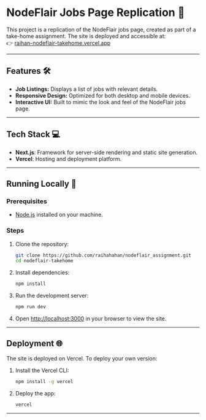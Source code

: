 # NodeFlair Jobs Page Replication 🚀

This project is a replication of the NodeFlair jobs page, created as part of a take-home assignment. The site is deployed and accessible at:  
👉 [raihan-nodeflair-takehome.vercel.app](https://raihan-nodeflair-takehome.vercel.app/)

---

## Features 🛠️

- **Job Listings:** Displays a list of jobs with relevant details.  
- **Responsive Design:** Optimized for both desktop and mobile devices.  
- **Interactive UI:** Built to mimic the look and feel of the NodeFlair jobs page.

---

## Tech Stack 💻

- **Next.js**: Framework for server-side rendering and static site generation.    
- **Vercel**: Hosting and deployment platform.

---

## Running Locally 🏡

### Prerequisites
- [Node.js](https://nodejs.org/) installed on your machine.

### Steps
1. Clone the repository:  
   ```bash
   git clone https://github.com/raihahahan/nodeflair_assignment.git
   cd nodeflair-takehome
   ```

2. Install dependencies:  
   ```bash
   npm install
   ```

3. Run the development server:  
   ```bash
   npm run dev
   ```

4. Open [http://localhost:3000](http://localhost:3000) in your browser to view the site.

---

## Deployment 🌐

The site is deployed on Vercel. To deploy your own version:  
1. Install the Vercel CLI:  
   ```bash
   npm install -g vercel
   ```

2. Deploy the app:  
   ```bash
   vercel
   ```

---
